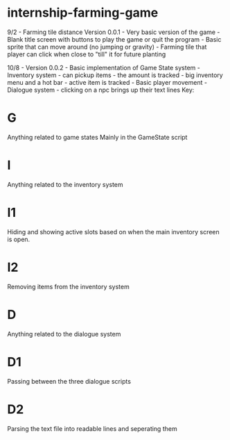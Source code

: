 # internship-farming-game

9/2 - Farming tile distance 
Version 0.0.1
    - Very basic version of the game
    - Blank title screen with buttons to play the game or quit the program
    - Basic sprite that can move around (no jumping or gravity)
    - Farming tile that player can click when close to "till" it for future planting 

10/8 - Version 0.0.2
    - Basic implementation of Game State system 
    - Inventory system 
        - can pickup items 
        - the amount is tracked 
        - big inventory menu and a hot bar 
        - active item is tracked 
    - Basic player movement 
    - Dialogue system 
        - clicking on a npc brings up their text lines 
Key:

# G
Anything related to game states 
Mainly in the GameState script 

# I 
Anything related to the inventory system 
# I1
Hiding and showing active slots based on when the main inventory screen is open. 
# I2 
Removing items from the inventory system 

# D 
Anything related to the dialogue system

# D1 
Passing between the three dialogue scripts 

# D2 
Parsing the text file into readable lines and seperating them 